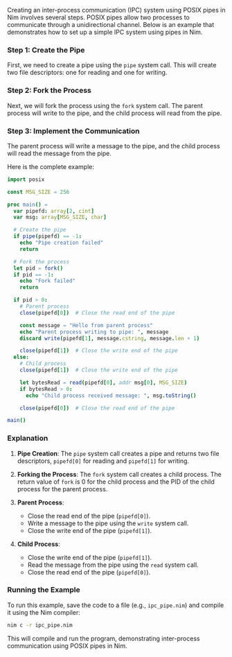 Creating an inter-process communication (IPC) system using POSIX pipes in Nim involves several steps. POSIX pipes allow two processes to communicate through a unidirectional channel. Below is an example that demonstrates how to set up a simple IPC system using pipes in Nim.

### Step 1: Create the Pipe

First, we need to create a pipe using the `pipe` system call. This will create two file descriptors: one for reading and one for writing.

### Step 2: Fork the Process

Next, we will fork the process using the `fork` system call. The parent process will write to the pipe, and the child process will read from the pipe.

### Step 3: Implement the Communication

The parent process will write a message to the pipe, and the child process will read the message from the pipe.

Here is the complete example:

```nim
import posix

const MSG_SIZE = 256

proc main() =
  var pipefd: array[2, cint]
  var msg: array[MSG_SIZE, char]

  # Create the pipe
  if pipe(pipefd) == -1:
    echo "Pipe creation failed"
    return

  # Fork the process
  let pid = fork()
  if pid == -1:
    echo "Fork failed"
    return

  if pid > 0:
    # Parent process
    close(pipefd[0])  # Close the read end of the pipe

    const message = "Hello from parent process"
    echo "Parent process writing to pipe: ", message
    discard write(pipefd[1], message.cstring, message.len + 1)

    close(pipefd[1])  # Close the write end of the pipe
  else:
    # Child process
    close(pipefd[1])  # Close the write end of the pipe

    let bytesRead = read(pipefd[0], addr msg[0], MSG_SIZE)
    if bytesRead > 0:
      echo "Child process received message: ", msg.toString()

    close(pipefd[0])  # Close the read end of the pipe

main()
```

### Explanation

1. **Pipe Creation**: The `pipe` system call creates a pipe and returns two file descriptors, `pipefd[0]` for reading and `pipefd[1]` for writing.

2. **Forking the Process**: The `fork` system call creates a child process. The return value of `fork` is 0 for the child process and the PID of the child process for the parent process.

3. **Parent Process**:
   - Close the read end of the pipe (`pipefd[0]`).
   - Write a message to the pipe using the `write` system call.
   - Close the write end of the pipe (`pipefd[1]`).

4. **Child Process**:
   - Close the write end of the pipe (`pipefd[1]`).
   - Read the message from the pipe using the `read` system call.
   - Close the read end of the pipe (`pipefd[0]`).

### Running the Example

To run this example, save the code to a file (e.g., `ipc_pipe.nim`) and compile it using the Nim compiler:

```sh
nim c -r ipc_pipe.nim
```

This will compile and run the program, demonstrating inter-process communication using POSIX pipes in Nim.
